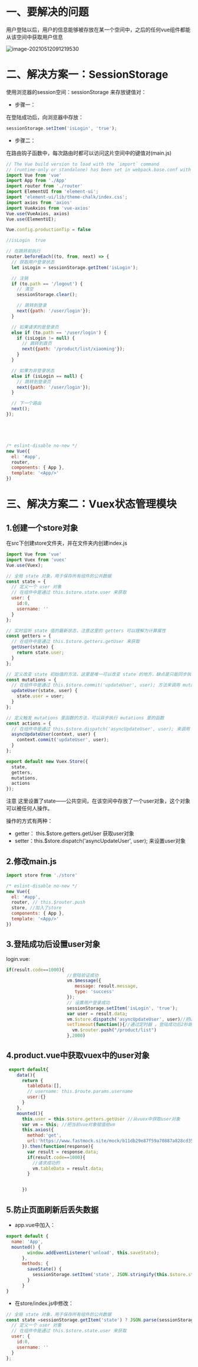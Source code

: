 # 一、要解决的问题

用户登陆以后，用户的信息能够被存放在某一个空间中，之后的任何vue组件都能从该空间中获取用户信息

![image-20210512091219530](pic/image-20210512091219530.png)



# 二、解决方案一：SessionStorage

使用浏览器的session空间：sessionStorage 来存放键值对：

- 步骤一：

在登陆成功后，向浏览器中存放：

```js
sessionStorage.setItem('isLogin', 'true');
```

- 步骤二：

在路由钩子函数中，每次路由时都可以访问这片空间中的键值对(main.js)

```js
// The Vue build version to load with the `import` command
// (runtime-only or standalone) has been set in webpack.base.conf with an alias.
import Vue from 'vue'
import App from './App'
import router from './router'
import ElementUI from 'element-ui';
import 'element-ui/lib/theme-chalk/index.css';
import axios from 'axios'
import VueAxios from 'vue-axios'
Vue.use(VueAxios, axios)
Vue.use(ElementUI);

Vue.config.productionTip = false

//isLogin  true

// 在跳转前执行
router.beforeEach((to, from, next) => {
  // 获取用户登录状态
  let isLogin = sessionStorage.getItem('isLogin');

  // 注销
  if (to.path == '/logout') {
    // 清空
    sessionStorage.clear();

    // 跳转到登录
    next({path: '/user/login'});
  }

  // 如果请求的是登录页
  else if (to.path == '/user/login') {
    if (isLogin != null) {
      // 跳转到首页
      next({path: '/product/list/xiaoming'});
    }
  }

  // 如果为非登录状态
  else if (isLogin == null) {
    // 跳转到登录页
    next({path: '/user/login'});
  }

  // 下一个路由
  next();
});





/* eslint-disable no-new */
new Vue({
  el: '#app',
  router,
  components: { App },
  template: '<App/>'
})

```



# 三、解决方案二：Vuex状态管理模块

## 1.创建一个store对象

在src下创建store文件夹，并在文件夹内创建index.js

```js
import Vue from 'vue'
import Vuex from 'vuex'
Vue.use(Vuex);

// 全局 state 对象，用于保存所有组件的公共数据
const state = {
  // 定义一个 user 对象
  // 在组件中是通过 this.$store.state.user 来获取
  user: {
    id:0,
    username: ''
  }
};

// 实时监听 state 值的最新状态，注意这里的 getters 可以理解为计算属性
const getters = {
  // 在组件中是通过 this.$store.getters.getUser 来获取
  getUser(state) {
    return state.user;
  }
};

// 定义改变 state 初始值的方法，这里是唯一可以改变 state 的地方，缺点是只能同步执行
const mutations = {
  // 在组件中是通过 this.$store.commit('updateUser', user); 方法来调用 mutations
  updateUser(state, user) {
    state.user = user;
  }
};

// 定义触发 mutations 里函数的方法，可以异步执行 mutations 里的函数
const actions = {
  // 在组件中是通过 this.$store.dispatch('asyncUpdateUser', user); 来调用 actions
  asyncUpdateUser(context, user) {
    context.commit('updateUser', user);
  }
};

export default new Vuex.Store({
  state,
  getters,
  mutations,
  actions
});
```



注意 这里设置了state——公共空间，在该空间中存放了一个user对象，这个对象可以被任何人操作。

操作的方式有两种：

- getter： this.$store.getters.getUser 获取user对象
- setter：this.$store.dispatch('asyncUpdateUser', user); 来设置user对象





## 2.修改main.js

```js
import store from './store'

/* eslint-disable no-new */
new Vue({
  el: '#app',
  router, // this.$router.push
  store, //加入了store
  components: { App },
  template: '<App/>'
})
```



## 3.登陆成功后设置user对象

login.vue:

```js
if(result.code==1000){
                       //登陆验证成功
                       vm.$message({
                          message: result.message,
                          type: 'success'
                       });
                       // 设置用户登录成功
                       sessionStorage.setItem('isLogin', 'true');
                       var user = result.data;
                       vm.$store.dispatch('asyncUpdateUser', user)//把user对象放到vuex空间中
                       setTimeout(function(){//通过定时器 。登陆成功后2秒跳到商品列表
                         vm.$router.push("/product/list")
                       },2000)
```



## 4.product.vue中获取vuex中的user对象

```js
 export default{
    data(){
      return {
        tableData:[],
        // username: this.$route.params.username
        user:{}
      }
    },
    mounted(){
      this.user = this.$store.getters.getUser //从vuex中获取user对象
      var vm = this; //把当前vue对象赋值给vm
      this.axios({
        method:'get',
        url:'https://www.fastmock.site/mock/b11db29e87f59a70887a828cd35112ac/product/list'
      }).then(function(response){
        var result = response.data;
        if(result.code==1000){
          //请求成功的
          vm.tableData = result.data;
        }


      })
```





## 5.防止页面刷新后丢失数据

- app.vue中加入：

```js
export default {
  name: 'App',
  mounted() {
        window.addEventListener('unload', this.saveState);
      },
      methods: {
        saveState() {
          sessionStorage.setItem('state', JSON.stringify(this.$store.state));
        }
      }
}
```

- 在store/index.js中修改：

```js
// 全局 state 对象，用于保存所有组件的公共数据
const state =sessionStorage.getItem('state') ? JSON.parse(sessionStorage.getItem('state')) : {
  // 定义一个 user 对象
  // 在组件中是通过 this.$store.state.user 来获取
  user: {
    id:0,
    username: ''
  }
};
```

